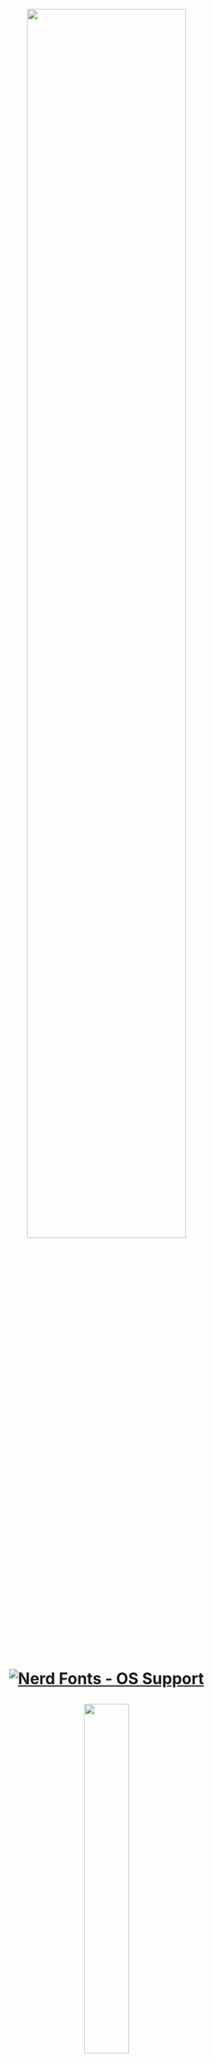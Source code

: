  <p align="center"><img width=75% src="https://user-images.githubusercontent.com/83662813/137393969-57054884-cb03-4729-8581-2b70872353d4.png"></p> 
 <h1 align="center">
 
<a href="#patched-fonts" title=""><img src="https://raw.githubusercontent.com/wiki/ryanoasis/nerd-fonts/images/faux-shield-badge-os-logos.svg?sanitize=true" alt="Nerd Fonts - OS Support"></a> 
</h1>

<p align="center"><img width=40% src="https://user-images.githubusercontent.com/83662813/139084384-3f881615-b1fa-4db0-913e-ae74a232c37f.png"></p>

<h1 align="center">

[![Awesome](https://cdn.rawgit.com/sindresorhus/awesome/d7305f38d29fed78fa85652e3a63e154dd8e8829/media/badge.svg)](https://github.com/sindresorhus/awesome#readme)
></a> 
 </h1>
 
   
![-----------------------------------------------------](https://raw.githubusercontent.com/andreasbm/readme/master/assets/lines/rainbow.png)


**Introduction**
 
> When Sumerian merchants first recorded livestock sales on clay tablets, finance technology was born. Five thousand years later, technology has evolved into a new class of digital tools reshaping every aspect of the business. No matter what future entrepreneurs see for their finance organization, one thing is clear: That future is now. If they’re going to compete in the digital world, their organization needs to forecast and manage more effectively and become more efficient.
 
![blockchain-gd96dedea2_1920](https://user-images.githubusercontent.com/83662813/137159078-a2b4b084-8d66-4a32-8d44-59b44cbc1d51.jpg)
 
 <!-- TABLE OF CONTENTS -->
 <img align="left" src="https://user-images.githubusercontent.com/65415371/124740340-9eb50180-df12-11eb-9295-e33ac2752c57.png" width="50px" />
<h2 id="table-of-contents"> Table of Contents</h2>

<details open="open">
  <summary>Table of Contents</summary>
  <ol>
    <li><a href="#Background"> ➤ Background</a></li>
    <li><a href="#The-finance-Factory"> ➤ The Finance Factory</a></li>
    <li><a href="#The-role-of-finance"> ➤ The role of finance</a></li>
    <li><a href="#Finance-Cycles"> ➤ Finance Cycles</a></li>
    <li><a href="#Self-service"> ➤ Self-service</a></li>
    <li><a href="#Operating-Models"> ➤ Operating Models</a></li>
    <li><a href="#Enterprise-resource-planning"> ➤ Enterprise resource planning</a></li>
    <li><a href="#Data"> ➤ Data</a></li>
    <li><a href="#Workforce-and-workplace"> ➤ Workforce and workplace</a></li>
    <li><a href="about-the-project"> ➤ About The Project</a></li>
    <li><a href="#Prerequisites"> ➤ Prerequisites</a></li>
    <li><a href="#Project-roadmap"> ➤ Project Roadmap</a></li>
    <li>
      <a href="#preprocessing"> ➤ Preprocessing</a>
      <ul>
        <li><a href="#preprocessed-data">Pre-processed data</a></li>
        <li><a href="#statistical-feature">Statistical feature</a></li>
        <li><a href="#Key-Project-Features">Key Project Features</a></li>
      </ul>
    </li>
    <!--<li><a href="#experiments">Experiments</a></li>-->
    <li><a href="#results-and-discussion"> ➤ Results and Discussion</a></li>
    <li><a href="#references"> ➤ References</a></li>
    <li><a href="#contributors"> ➤ Contributors</a></li>
  </ol>
 
 ![-----------------------------------------------------](https://raw.githubusercontent.com/andreasbm/readme/master/assets/lines/rainbow.png)
 
 
 ### Background

***As a group we embarked on a journey to utilize the knowledge gathered of the last six months and apply our understanding of the Fintech industry, it's implications and applications on the world's financial sector. In this project, we will be partaking in a deep dive of what's to come from crytography, smart contracts, decentralize finance, blockchain and crytocurrencies. We are all apprehensive of our knowledge of the Fintech industry, it's growth from the late 1990s, and it's presence in all walks of life. This has proven to be an exciting endeavour and we do hope that enthusiasm shown through.***

 ![mainpic](https://user-images.githubusercontent.com/83662813/137146813-b484bb42-ecbc-4c0b-8b34-947f88faf444.jpg)
 
 ![-----------------------------------------------------](https://raw.githubusercontent.com/andreasbm/readme/master/assets/lines/rainbow.png)
 
Digital disruption is changing what we do, and how we get things done, in countless ways. What does this have to do with the future of Finance? In short **Everything!** Here's the future we see. The eight predictions about digital transformation in Finance:
 
 ![-----------------------------------------------------](https://raw.githubusercontent.com/andreasbm/readme/master/assets/lines/rainbow.png)

### The Finance Factory

<p align="left"><img width=75% src="https://user-images.githubusercontent.com/83662813/137217307-acdee3cd-67df-47d6-bbdd-df230cf2ab8f.jpg"></p>

Transactions will be touchless as automation and blockchain reach deeper into finance operations. In the years ahead, cloud-based ERP, automation, and cognitive innovation will continue apace, creating opportunities to radically simplify processes and free up people. Adding blockchain to the mix will only accelerate this trend. As this transition picks up speed, the capacity of humans to add value will be unleashed.

Some find it interesting to speculate about finance disappearing under the crush of digital disruption, but we don’t see that happening. Yes, finance will likely be leaner, but that will mostly be a function of headcount in operational finance (order-to-cash, procure-to-pay, transactional accounting, etc.). Meanwhile, expectations for support from business finance (business partnering, reporting, planning, budgeting, forecasting, etc.) and specialized finance (tax, treasury, IR, etc.) will continue to grow.
 
 ![-----------------------------------------------------](https://raw.githubusercontent.com/andreasbm/readme/master/assets/lines/rainbow.png)   

### The role of Finance

<p align="left"><img width=75% src="https://user-images.githubusercontent.com/83662813/137187176-28be4c64-63fd-48a9-bf71-92cef967da31.jpg"></p>

With Operations largely automated, Finance will double down on business insights and service. Success is not assured. Whether finance continues to direct the resources currently under its control will be dependent on its ability to add value. That will require quality insights and exceptional customer service. Some finance organizations will evolve into full-fledged business service centers.

Companies know that sharing knowledge across disciplines is a good thing, even if it creates headaches. Learn what it takes to make the most of blurring boundaries.
 
 ![-----------------------------------------------------](https://raw.githubusercontent.com/andreasbm/readme/master/assets/lines/rainbow.png)   
     
### Finance Cycles

<p align="left"><img width=75% src="https://user-images.githubusercontent.com/83662813/137189565-f0b2aedf-67d7-4d7b-b683-42c778102d3a.jpg"></p>

Finance goes real time. Periodic reporting will no longer drive operations and decisions, if it ever did. When both actuals and forecasts can be produced instantly on demand, traditional cycles become less relevant. The old distinction between operational and analytical data begins to disappear. Finance organizations will still need to meet external demands for cyclical information, but outside investors may also want more frequent performance information. Leading organizations will be operating with a new mantra: There is no close. You’re not forecasting once a month or quarterly. It’s all happening in real-time.

Many finance cycles today are driven by technology and data-processing limitations. Things happen on a regular schedule because that’s the only way they can happen. When information becomes instantly available to those who need it, traditional cycles become unnecessary. That frees people up to focus on discovering new insights and acting on them.
 
 ![-----------------------------------------------------](https://raw.githubusercontent.com/andreasbm/readme/master/assets/lines/rainbow.png)   
   
### Self-service

<p align="left"><img width=75% src="https://user-images.githubusercontent.com/83662813/137186180-9db95aa3-9261-4d75-8e65-a84e7e489183.jpg"></p>

Self-service will become the norm. Finance will be uneasy about this. There are plenty of business people who don’t need hand-holding when it comes to basic finance. If they could get their questions answered by a digital voice on their smart phones, they’d be happy to do so. Activities ranging from budget queries to report production and more will be automated. Over time, smart agents will learn what kinds of business information an individual needs, and deliver that information proactively. As that future unfolds, data in spreadsheets will be replaced by visually rich information that is intuitively accessible and easy-to-use.

With growing expectations for responsiveness and quality from finance, getting self-service right is paramount. When your customers are having to take care of themselves, the last thing finance needs is for them to be frustrated or unhappy.
 
 ![-----------------------------------------------------](https://raw.githubusercontent.com/andreasbm/readme/master/assets/lines/rainbow.png)
   
### Operating Models

<p align="left"><img width=75% src="https://user-images.githubusercontent.com/83662813/137190242-06021d33-71be-4151-af22-f496296bce25.png"></p>

New service-delivery models will emerge as robots and algorithms join a more diverse finance workforce, think about the integration of freelancers, gig workers, and crowds. Companies will assess the benefits of automation against onshore and offshore operations. Automation provides a new lever for managing costs, one that gives finance organizations the opportunity to reevaluate how they’re organized, where work gets done, and what kinds of processes no longer require human intervention. Finance-as-a-service will gain traction beyond mid-market companies.

Companies may see significant disruption in the offshoring and outsourcing space, with individual suppliers and their capabilities looking quite different than they do today. At the same time, the need to build dynamic, cross-functional teams will strain finance organizations that aren’t preparing now for what’s ahead. As with all changes, good leaders will be essential for navigating these transitions.
   
 ![-----------------------------------------------------](https://raw.githubusercontent.com/andreasbm/readme/master/assets/lines/rainbow.png) 
 
### Enterprise resource planning

<p align="left"><img width=75% src="https://user-images.githubusercontent.com/83662813/137186464-27b9831e-dd72-4766-b183-de5a456d9ab7.jpg"></p>

Finance applications and microservices challenge traditional ERP. Big venders will be prepared. ERP vendors are already building digital technologies like automation, blockchain, and cognitive tools into their products, but that won’t forestall competition. Look for the landscape to shift as new players enter the ERP space with specialized applications and microservices that sit on top of—and integrate with—ERP platforms. Cloud-based ERP will help ensure that you’re constantly updated on the latest release.

Finance is entering a golden age of technology. As cloud becomes the norm for ERP, finance applications and microservices will proliferate. You’ll be able to drastically reduce the complexity and cost of technology, without sacrificing functionality.
   
 ![-----------------------------------------------------](https://raw.githubusercontent.com/andreasbm/readme/master/assets/lines/rainbow.png)
 
 ### Generic Insurance Framework
 
 <p align="left"><img width=75% src="https://user-images.githubusercontent.com/83662813/138323126-fb8b15c9-810d-4230-b674-fcde0f927fb5.jpg"></p>
 
 The Generic Insurance Framework represents a combined codebase for the Decentralized Insurance Platform, a basic implementation that enables users to develop blockchain-based applications.

The basic idea behind the GIF is to abstract the generic parts shared across multiple different products and leave only product-specific parts, such as risk model, pricing, and payout configurations, to be adjusted. The goal is to enable quick and easy deployment of working products.

In its core, the GIF accumulates a number of componets:

* Core smart contracts
 
* Core microservices
 
* Product-specific smart contracts
 
* Product-specific microservices
 
Essentially, the GIF has two major layers — a smart contracts one and a utility one — with DIP Foundation and partners being able to contribute to both.

The smart contracts layer is designed in the way that any blockchain product built on top of the GIF can be easily implemented into any network supporting the Ethereum Virtual Machine. Any product owner is able to create a full-featured decentralized app by adding a couple of simple domain-specific contracts to a number of generic ones that the framework provides.

The core contracts are deployed on-chain and operate by an instance operator as a shared service for many different products. The instance operator can be a decentralized organization (DAO) or a more traditional legal entity. A product, working on top of the GIF, is a smart contract (or set of smart contracts) connected to the framework’s core contracts through a unique entry point.

The DIP declares the underlying principles and requirements based on which the architecture of smart contracts is developed:

Generic Insurance Framework provides a unified interface, which connects a product to data and decision providers (oracles).
A product contract utilizes a simple and clear interface for integration with the GIF.
Once the agreement is signed and a policy token is issued, parties cannot change the expected policy flow behavior. A policy life cycle should operate on the contracts, which this policy was issued by.
Core contracts can be upgraded. This is needed to make bug fixes and add new features.
 
 
 ![-----------------------------------------------------](https://raw.githubusercontent.com/andreasbm/readme/master/assets/lines/rainbow.png)
 
### Data

<p align="left"><img width=75% src="https://user-images.githubusercontent.com/83662813/137186547-c5d76f92-ed10-439b-bc76-a5a8cdb7ab00.jpg"></p>

The proliferation of APIs will drive data standardization, but it won't be enough. Companies will still be struggling to clean up their data messes. Few companies are doing the hard work needed to align and integrate data—which means they won’t capture the full value of digital transformation. Those hoping for a silver bullet to solve their data problems will be disappointed. Automation and cognitive will make it easier to get the work done, but it’s still going to be hard and tedious. What are we talking about? Commas, abbreviations, data-entry fields, nomenclature, and hundreds of similar factors. It’s not glamorous, and it’s not glitzy. But it is important.

Data problems hide beneath the surface for many CFOs, some of whom don’t fully appreciate the heavy lifting required to fulfill their requests. That’s partly because the problems involve technical issues, and partly because there’s little motivation for people to elevate the problems to the corner office. No one wants to be the bearer of bad tidings.
  
 
 ![-----------------------------------------------------](https://raw.githubusercontent.com/andreasbm/readme/master/assets/lines/rainbow.png)
   
### Workforce and workplace

<p align="left"><img width=75% src="https://user-images.githubusercontent.com/83662813/137186654-b7033ea7-a358-4983-8cf0-805307851e9e.jpg"></p>

Employees will be doing new things in new ways, some of which will make CFOs uncomfortable. Finance talent models are evolving quickly, with a premium placed on data scientists, business analysts, and storytellers. This represents a dramatic shift for many finance organizations. To get ready, companies will need to make sure that their new hires represent the future they’re striving for. Important qualities include a strong customer service orientation, flexibility, and good collaboration skills—in addition to the technical capabilities needed for specific jobs. Also, all of their people should be able to contribute to elevating the value of finance in terms of communication, impact, and influence. They absolutely have to make every new hire count.

Implementing new technologies is relatively easy compared to changing their talent model. They’re obviously connected, but cultural and organizational shifts related to their workforce may take much more time and care to get right. 
 
 ![-----------------------------------------------------](https://raw.githubusercontent.com/andreasbm/readme/master/assets/lines/rainbow.png)

<!-- ABOUT THE PROJECT -->
 <img align="left" src="https://user-images.githubusercontent.com/65415371/124739629-f43cde80-df11-11eb-9033-c5d1d7194f03.png" width="50px" />
<h2 id="about-the-project"> About The Project</h2>
 
 <p align="justify">
  
Cropsure is a Decentralize Finance (DeFi) insurance company that allows farmers to compare and customize crop insurance and the deductibles that suit their needs. The daunting task of having the proper and trusted insurance coverage through the traditional insurance companies provides challenges such as they are too expensive and time consuming to implement. Using Blockchain Technology, Cropsure has cut out the middleman, lower overhead costs and created a transparent system that connects the client with all applicable quotes available to them, for ease of decision.
   
Cropsure initial targeted market provided the necessary experience in the insurance market. This allowed the company to expand their demographics giving a larger pool of candidates showed the need for our product and it’s cost effective advantages for our clients.
   
Cropsure values transparency and being able to serve their customers needs to the best of their ability. It is paramount to the company that their clients’ livelihood and assets are protected in the event of an unforeseen circumstances. Regardless of the coverage chosen, they ensure a speedy and efficient payout. Whether its flood, fire or hurricane endured damages, Cropsure has you covered for all possibilities.
   
 ![-----------------------------------------------------](https://raw.githubusercontent.com/andreasbm/readme/master/assets/lines/rainbow.png)
  
  <!-- PREREQUISITES -->
  <img align="left" src="https://user-images.githubusercontent.com/65415371/124740780-04a18900-df13-11eb-8a53-ad66e031b55f.png" width="50px" />
<h2 id="prerequisites"> Prerequisites</h2>

[![made-with-python](https://img.shields.io/badge/Made%20with-Python-1f425f.svg)](https://www.python.org/) <br>
[![Made withJupyter](https://img.shields.io/badge/Made%20with-Jupyter-orange?style=for-the-badge&logo=Jupyter)](https://jupyter.org/try) <br>

<!--This project is written in Python programming language. <br>-->
The following open source packages are used in this project:
* Numpy
* Pandas
* Matplotlib
* Solidity
* Python
* Django
* SQL
* Truffle Suite
* Sublime 
 
![-----------------------------------------------------](https://raw.githubusercontent.com/andreasbm/readme/master/assets/lines/rainbow.png)

<!-- ROADMAP -->
 <img align="left" src="https://user-images.githubusercontent.com/65415371/124739746-10d91680-df12-11eb-86cd-9aa9494e01bd.png" width="50px" />
<h2 id="roadmap"> Roadmap</h2>
 
 <p align="justify">
  
  * **Strategy**: DeFi Insurance
  * **Review and Manage Ideas**: Research DeFi insurance companies and tokens that fall in line with DeFi insurance for farmers.
  * **Define Features and Requirements**: Create a smart contract that links the client to other companies on the blockchain to help customers find better quotes quickly.
  * **Organized into releases**: Create a website that allows clients to access and navigate to the pertinent information.
  
 ![-----------------------------------------------------](https://raw.githubusercontent.com/andreasbm/readme/master/assets/lines/rainbow.png)

<!-- PREPROCESSING -->
 <img align="left" src="https://user-images.githubusercontent.com/65415371/124740290-8e048b80-df12-11eb-9c29-654c9cb4561b.png" width="50px" />
<h2 id="preprocessing"> Preprocessing</h2>
 
 <p align="justify">
  
  *
  *
  *
  *
  
 
 ![-----------------------------------------------------](https://raw.githubusercontent.com/andreasbm/readme/master/assets/lines/rainbow.png)

<!-- PRE-PROCESSED DATA -->
 <img align="left" src="https://user-images.githubusercontent.com/65415371/124740742-f94e5d80-df12-11eb-8ca9-7d2ad4f56e3d.png" width="50px" />
<h2 id="preprocessed-data"> Pre-processed data</h2>
 
 <p align="justify">
  
  *
  *
  *
  *
 
 ![-----------------------------------------------------](https://raw.githubusercontent.com/andreasbm/readme/master/assets/lines/rainbow.png)

<!-- DELIVERABLES -->
 <img align="left" src="https://user-images.githubusercontent.com/65415371/124741011-3581be00-df13-11eb-8d9a-b44e6fe248a8.png" width="50px" />
<h2 id="deliverables"> Deliverables</h2>
 
 <p align="justify">
  
  **Web Interface**
Links the smart contract, API, and user interface, allowing end users to input their data and receive usable output. The client can apply for the desired coverage from the website allowing ease of implementation after a series of real time verification processes. 
  
  **API - Property Value**
 
  **ChainLink - Triguring Payout**
  ???
  
  ** Solidity Contracts**
  
  
  ![-----------------------------------------------------](https://raw.githubusercontent.com/andreasbm/readme/master/assets/lines/rainbow.png)
 
 

<!-- KEY PROJECT FEATURES -->
 <img align="left" src="https://user-images.githubusercontent.com/65415371/124739888-2cdcb800-df12-11eb-8952-5be64764a7aa.png" width="50px" />
<h2 id="key-project-features"> Key Project Features</h2>

1. Core smart contracts
 
2. Core microservices
 
3. Product-specific smart contracts
 
4. Product-specific microservices
 
5. Crowdsale Token
 
6. Develop blockchain-based application
 
7. Website Interface for Client Interaction
 
8. Generic Insurance Application on website

9. Readme.md file
 
 ![-----------------------------------------------------](https://raw.githubusercontent.com/andreasbm/readme/master/assets/lines/rainbow.png)

<!-- RESULTS AND DISCUSSION -->
<img align="left" src="https://user-images.githubusercontent.com/65415371/124740181-74634400-df12-11eb-929c-9aa1bf060806.png" width="50px" />
<h2 id="results-and-discussion"> Results and Discussion</h2>

<p align="justify">
 
Together with the reduction of transaction costs comes an asymmetry of information, which leads to a further increase of costs and to incredible profits for the big insurance companies. The unbounded collection of customer data and the exclusive exploitation of this data is a consequence of this imbalanced relationship. It creates an “unfair competitive advantage” for existing companies: companies with big data vaults can offer better products, and thus further optimize their data base. One of the core goals of a decentralized insurance platform is the disruption of this circle, giving back to customers the ownership of their data.
 
The three elements of an insurance policy; pooling or risk, risk transfer, and efficient administration are necessary. You can’t have insurance without each of them. For the purposes of this capstone project, we called them: 

1. expected value of the risk 
 
2. capital costs for long tail risks 
 
3. transaction costs 
 
Our research showed that, a community may not wish to generate profit from the first element. The second element yields a risk fee for binding capital which depends on the structure of the particular risk: It is typically lower if the risks are granular and uncorrelated; it is typically higher if the risks are clustered or correlated. The third one depends on the complexity of the process. A simple and highly standardized insurance “product” has a smaller transaction complexity than a more complicated, non-standardized one. This will reflect in lower transaction costs. The three elements are completely independent of the underlying technology, economic environment, or currencies. They are the atomic building blocks of every risk-sharing system. 
 
There is a fourth element - Reinsurance. The purpose of reinsurance is to reduce the cost of risk diversification by categorizing and securitizing different risks. Reinsurance and “wholesale” risk transfer enabled by reinsurance adds another layer of complexity, and therefore we as a group decided against discussing reinsurance in this project.
 
 As an additional aspect we have seen the information asymmetry which is inherent in the traditional insurance systems, and which is undesirable. The distribution of expected value (element 1) and capital costs for long-tail-risks among participants (element 2) is inevitable and not specific for a blockchain solution. Therefore, we chose to focus on the third element.
 
Blockchain is essentially - among other aspects - a way to solve the transaction cost problem without firms. Without the “design pattern” of firms, transaction costs are subject to combinatorial explosion. The coordination costs for “n” participants are roughly of Order “O (n^2)” and firms reduce this to “O(n)”. Because of this huge gain in efficiency, firms have many ways to hide profits in the transaction costs, and on the other side internal inefficiencies don’t show up fast. Transaction costs also appear in another context: regulations, which are deemed necessary to protect customers in a context with built in conflicts of interest. Regulations form a very effective “competitor” barrier to entry. While insurance companies often complain about the burdens of regulations, they don’t have much interest in reducing these burdens, as they discourage new competitors from entering the market.
 
While the current insurance business has evolved over centuries, and is optimized in many aspects, we have seen that it has severe shortcomings to the disadvantage of customers. First, an alternative system should of course offer the basic ingredients of any insurance system: covering expected losses, covering long tail risks, and covering of necessary transaction costs. Obviously, we need ways to capitalize such a system, and we need a system to reduce transaction costs to a minimum.
 
Transaction costs cannot be eliminated completely. But open markets have proven to be a solution for these challenges, and therefore, we propose a market-based approach with two components: - an open marketplace for capitalization of risks - an open marketplace for insurance related services This is where blockchain comes into play: a decentralized solution on blockchain can implement such open marketplaces in a way that is collusion resistant and has no single points of failure. We can watch the emergence of many such marketplaces for different domains, like computation, file storage, exchange of assets; and insurance is just another domain in this respect.
 
More specific, blockchain can help to solve four main problems which pile up costs in traditional insurance companies: 
 
1. Coordination (“managerial”) costs. 
 
2. Conflict of interest between customers and company.
 
3. Information asymmetry between customers and company. 
 
4. Access to risk pool
 
As a group, we learned that, to offer an alternative to traditional company-centric insurance systems, we can identify some requirements and consequences for implementing a decentralized insurance protocol.
 
### Requirements and consequences of a decentralized implementation ###
 
1.	We need a protocol and not just an (decentralized) application. Insurance is way too complex to be covered by a single application and needs some means to incentivize participants to use it. While a single contract can handle a single product, this singularity will not generate the network effects which are desirable to form multiple large pools of similar risks needed to get the benefits of the “law of large numbers” working. Decentralized insurance will work only if the value chain is decomposed and there is a way different participants can cooperate on the process in an interoperable way.
 
2.	A decentralized insurance protocol can replace “the firm”, by implementing a standardized set of rules for how stakeholders in the system interact with smart contracts and with each other using the protocol. By this, most of the coordination costs are replaced by autonomous and automated contracts and procedures and enforce efficiency by open market mechanisms. At the same time, a protocol does not impose a fixed set of code to the participants but allows for flexible extension and interpretation of the basic rules.
 
3. The development and operation of a protocol needs funding. Even if we can drastically reduce the coordination costs, there are still the costs for the initiation of the system - e.g., acquisition of licenses, development of smart contracts, audits, as well as costs for agents at the “rim” of the system which we cannot eliminate completely. Therefore, we need a way to collect these costs from the ultimate customers and distribute them amongst these agents.
 
4.	We also need a way to calculate and distribute the expected value of the risk and the capital costs for covering long tail risks amongst the customers.
 
![favacon](https://user-images.githubusercontent.com/83662813/139078488-e171f8e0-6988-4362-b79f-d95081e53015.png)
The “cropsure” team concluded that tokenization may be the solution for these requirements - but only if the token is intrinsically required for the protocol to operate efficiently, i.e. “baked into” the protocol itself and usage of the protocol is only possible via tokens. If the token were not intrinsic to the use of the platform, then some new actor could replicate the protocol except without the token and migrate users to the new protocol without the friction of a purely "rent seeking" token.





 
![-----------------------------------------------------](https://raw.githubusercontent.com/andreasbm/readme/master/assets/lines/rainbow.png)

<!-- REFERENCES -->
<img align="left" src="https://user-images.githubusercontent.com/65415371/124740898-1b47e000-df13-11eb-9518-037652dceeb8.png" width="50px" />
<h2 id="references"> References</h2>
 
 <p align="justify">
  
 * [Crop Insurance](https://www.iii.org/article/understanding-crop-insurance)
 * [What are Insurance Risk](https://www.reliancegeneral.co.in/Insurance/Knowledge-Center/Insurance-Reads/What-are-the-Risks-Covered-Under-a-Fire-Insurance-Policy.aspx)
 * [Hurricane Insurance](https://www.investopedia.com/terms/h/hurricane-deductible.asp)
 * [Flood Insurance](https://www.moneysense.ca/spend/insurance/home-insurance/need-flood-insurance/)
 * [Django Resource](https://medium.com/coinmonks/how-i-integrated-django-with-blockchain-and-built-a-decentralized-application-dapp-f104ae551e12)
 * [Etherisc](https://github.com/etherisc/GIF)
 * [Decentralized Insurance](https://blog.etherisc.com/etherisc-tutorial-series-part-one-understanding-decentralized-insurance-and-the-etherisc-generic-d8be9ede930)
 * [rapidapi](https://rapidapi.com/hub)
 * [Zillow](https://www.zillow.com/) 
  
 ![-----------------------------------------------------](https://raw.githubusercontent.com/andreasbm/readme/master/assets/lines/rainbow.png)

<!-- CONTRIBUTORS -->
<img align="left" src="https://user-images.githubusercontent.com/65415371/124740842-108d4b00-df13-11eb-99f7-c36edc39b2a0.png" width="50px" />
<h2 id="contributors"> Contributors</h2>


 
Group Members: ***Ethol Palmer, John Mari Mangahas, Keith Louis, Martin Anthony Mangahas, Ameera Gafoor, Grace Zai***

 
 <img src="https://user-images.githubusercontent.com/83662813/137408618-204b30ae-a83f-4a28-b10f-aa60ef66343e.png" align="right"
   alt="bank logo by Keith Louis" width="420" height="250">
 
  
 <br>
✤ <i>This was the final project for the course; SCS FinTech Boot Camp (May 2021), at <a href="https://bootcamp.learn.utoronto.ca/fintech//">University of Toronto</a><i>
 <br>
